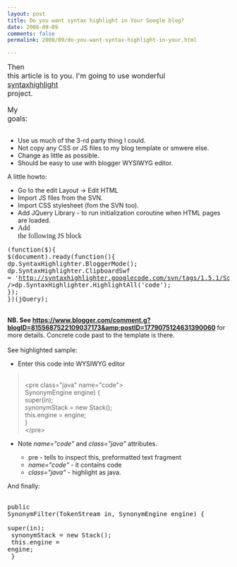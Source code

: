```yaml
---
layout: post
title: Do you want syntax highlight in Your Google blog?
date: 2008-09-09
comments: false
permalink: 2008/09/do-you-want-syntax-highlight-in-your.html

---
```


<span style="white-space: pre-wrap;"><span style="font-size: medium;"><span style="font-family: inherit;">Then this article is to you. I'm going to use wonderful </span></span><a href="http://code.google.com/p/syntaxhighlighter/"><span style="font-size: medium;"><span style="font-family: inherit;">syntaxhighlight</span></span></a><span style="font-size: medium;"><span style="font-family: inherit;"> project.</span></span></span><span style="font-size: medium;"><span style="font-family: inherit;"><br /></span></span><br /><span style="white-space: pre-wrap;"><span style="font-size: medium;"><span style="font-family: inherit;">My goals:</span></span></span><br /><br /><ul><li><span style="font-family: inherit;">Use us much of the 3-rd party thing I could.</span></li><li><span style="font-family: inherit;">Not copy any CSS or JS files to my blog template or smwere else.</span></li><li><span style="font-family: inherit;">Change as little as possible.</span></li><li><span style="font-family: inherit;">Should be easy to use with blogger WYSIWYG editor.</span></li></ul><div></div><div>A little howto:</div><ul><li>Go to the edit Layout -&gt; Edit HTML</li><li>Import JS files from the SVN.</li><li>Import CSS stylesheet (fom the SVN too).</li><li>Add JQuery Library - to run initialization coroutine when HTML pages are loaded.</li><li><span class="Apple-style-span" style="font-family: -webkit-monospace; white-space: pre-wrap;"><span class="Apple-style-span" style="font-family: inherit;"><span class="Apple-style-span" style="font-size: medium;">Add the following JS block</span></span> </span><span class="Apple-style-span" style="font-family: -webkit-monospace; white-space: pre-wrap;"></span></li></ul><pre class="javascript" name="code">(function($){<br />$(document).ready(function(){<br />dp.SyntaxHighlighter.BloggerMode();<br />dp.SyntaxHighlighter.ClipboardSwf = 'http://syntaxhighlighter.googlecode.com/svn/tags/1.5.1/Scripts/clipboard.swf';<br />dp.SyntaxHighlighter.HighlightAll('code');<br />});<br />})(jQuery);<br /></pre><br /><strong>NB. See </strong><a href="https://www.blogger.com/comment.g?blogID=8155687522109037173&amp;postID=1779075124631390060"><strong>https://www.blogger.com/comment.g?blogID=8155687522109037173&amp;postID=1779075124631390060</strong></a><strong> </strong>for more details. Concrete code past to the template is there. <br /><br /><div>See highlighted sample:</div><div><ul><li>Enter this code into WYSIWYG editor</li></ul><blockquote><br />&lt;pre class="java" name="code"&gt;<br />SynonymEngine engine) {<br />super(in);<br />synonymStack = new Stack();<br />this.engine = engine;<br />}<br />&lt;/pre&gt;</blockquote><ul><li>Note <span style="font-style: italic;">name="code"</span> and <span style="font-style: italic;">class="java" </span>attributes.<br /></li><ul><li>pre - tells to inspect this, preformatted text fragment</li><li><span style="font-style: italic;">name="code" -</span> it contains code<br /></li><li><span style="font-style: italic;">class="java" - </span>highlight as java.<br /></li></ul></ul><div></div><div>And finally: </div><br /><pre class="java" name="code">public SynonymFilter(TokenStream in, SynonymEngine engine) {<br />    super(in);<br />    synonymStack = new Stack();<br />    this.engine = engine;<br />  }<br /></pre></div>

